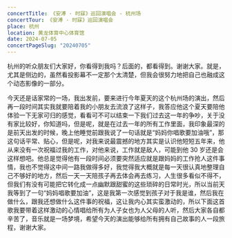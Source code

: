 ```yaml
---
concertTitle: 《安溥 · 时寐》巡回演唱会 - 杭州场
concertTour: 《安溥 · 时寐》巡回演唱会
place: 杭州
location: 黄龙体育中心体育馆
date: 2024-07-05
concertPageSlug: "20240705"
---
```

杭州的听众朋友们大家好，你看得到我吗？后面的，都看得到。谢谢大家。就是，尤其是侧边的，虽然看投影幕不一定那个太清楚，但我会很努力地把自己也融成这个动态影像的一部分。

今天还是话家常的一场，我出发前，要来进行今年夏天的这个杭州场的演出，然后再一段时间其实我就要陪着我的小朋友去流浪了这样子，我答应他这个夏天要陪他体验一下无家可归的感觉，看看可不可以结束一下我们过去这一年的争吵，关于没有家比较好，你知道吗，但是呢，就是在过去一年的所有工作里面，我印象最深的是前天出发的时候，晚上他睡觉前跟我说了一句话就是“妈妈你唱歌要加油哦”，那这句话平常、贴心，但是呢，对我来说最震撼的地方其实是认识他短短五年来，他从来没有一次祝福过我的工作，对他来说，工作就是敌人，可能到他 30 岁还是会这样想吧。他总是觉得他有一段时间必须要突然适应就是跟妈妈的工作抢人这件事情，我也不觉得这中间一路我做得多好，我觉得我大概就是每一天很认真地整理自己不够好的地方，然后一天一天陪孩子再去体会再去练习，人生很多看似不得不，但我们有没有可能把它转化成一点幽默跟甜蜜的这些琐碎的日常时光，所以当前天我等到了一句“妈妈唱歌要加油”，这是我第一次感觉到孩子对于我是谁，然后我在做什么，跟我还想做什么这件事的祝福，这让我内心其实蛮激动的，所以下面这首歌我要带着这样激动的心情唱给所有为人子女也为人父母的人听，然后大家各自都辛苦了，音乐就是一场梦境，希望今天的演出能够给所有拥有自己故事的人一段旅程，谢谢大家。